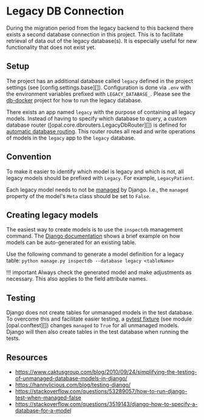 # Legacy DB Connection

During the migration period from the legacy backend to this backend there exists a second database connection in this project. This is to facilitate retrieval of data out of the legacy database(s). It is especially useful for new functionality that does not exist yet.

## Setup

The project has an additional database called `legacy` defined in the project settings (see [config.settings.base][]). Configuration is done via `.env` with the environment variables prefixed with `LEGACY_DATABASE_`. Please see the [db-docker](https://gitlab.com/opalmedapps/db-docker/) project for how to run the legacy database.

There exists an app named `legacy` with the purpose of containing all legacy models. Instead of having to specify which database to query, a custom database router ([opal.core.dbrouters.LegacyDbRouter][]) is defined for [automatic database routing](https://docs.djangoproject.com/en/dev/topics/db/multi-db/#automatic-database-routing). This router routes all read and write operations of models in the `legacy` app to the `legacy` database.

## Convention

To make it easier to identify which model is legacy and which is not, all legacy models should be prefixed with `Legacy`. For example, `LegacyPatient`.

Each legacy model needs to not be [managed](https://docs.djangoproject.com/en/dev/ref/models/options/#managed) by Django. I.e., the `managed` property of the model's `Meta` class should be set to `False`.

## Creating legacy models

The easiest way to create models is to use the `inspectdb` management command. The [Django documentation](https://docs.djangoproject.com/en/dev/howto/legacy-databases/#auto-generate-the-models) shows a brief example on how models can be auto-generated for an existing table.

Use the following command to generate a model definition for a legacy table: `python manage.py inspectdb --database legacy <tableName>`

!!! important
    Always check the generated model and make adjustments as necessary. This also applies to the field attribute names.

## Testing

Django does not create tables for unmanaged models in the test database. To overcome this and facilitate easier testing, a [pytest fixture](https://docs.pytest.org/en/stable/explanation/fixtures.html) (see module [opal.conftest][]) changes `managed` to `True` for all unmanaged models. Django will then also create tables in the test database when running the tests.

## Resources

* https://www.caktusgroup.com/blog/2010/09/24/simplifying-the-testing-of-unmanaged-database-models-in-django/
* https://hannylicious.com/blog/testing-django/
* https://stackoverflow.com/questions/53289057/how-to-run-django-test-when-managed-false
* https://stackoverflow.com/questions/3519143/django-how-to-specify-a-database-for-a-model
